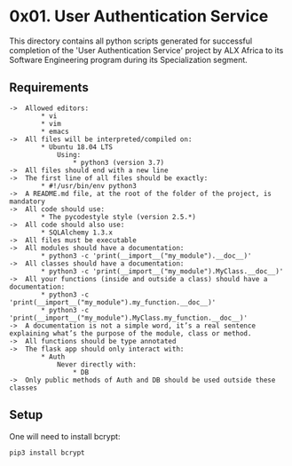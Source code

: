 # 0x01. User Authentication Service

This directory contains all python scripts generated for successful completion of the 'User Authentication Service' project by ALX Africa to its Software Engineering program during its Specialization segment.

## Requirements

	->	Allowed editors:
			* vi
			* vim
			* emacs
	->	All files will be interpreted/compiled on:
			* Ubuntu 18.04 LTS
				Using:
					* python3 (version 3.7)
	->	All files should end with a new line
	->	The first line of all files should be exactly:
			* #!/usr/bin/env python3
	->	A README.md file, at the root of the folder of the project, is mandatory
	->	All code should use:
			* The pycodestyle style (version 2.5.*)
	->	All code should also use:
			* SQLAlchemy 1.3.x
	->	All files must be executable
	->	All modules should have a documentation:
			* python3 -c 'print(__import__("my_module").__doc__)'
	->	All classes should have a documentation:
			* python3 -c 'print(__import__("my_module").MyClass.__doc__)'
	->	All your functions (inside and outside a class) should have a documentation:
			* python3 -c 'print(__import__("my_module").my_function.__doc__)'
			* python3 -c 'print(__import__("my_module").MyClass.my_function.__doc__)'
	->	A documentation is not a simple word, it’s a real sentence explaining what’s the purpose of the module, class or method.
	->	All functions should be type annotated
	->	The flask app should only interact with:
			* Auth
				Never directly with:
					* DB
	->	Only public methods of Auth and DB should be used outside these classes

## Setup

One will need to install bcrypt:

```pip3 install bcrypt```
